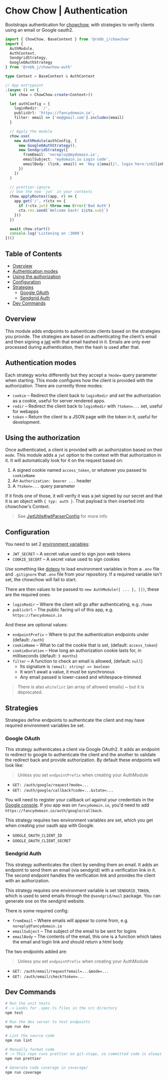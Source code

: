 # Chow Chow | Authentication

Bootstraps authentication for [chowchow](https://github.com/robb-j/chowchow), with strategies to verify clients using an email or Google oauth2.

```ts
import { ChowChow, BaseContext } from '@robb_j/chowchow'
import {
  AuthModule,
  AuthContext,
  SendgridStrategy,
  GoogleOAuthStrategy
} from '@robb_j/chowchow-auth'

type Context = BaseContext & AuthContext

// App entrypoint
;(async () => {
  let chow = ChowChow.create<Context>()

  let authConfig = {
    loginRedir: '/',
    publicUrl: 'https://fancydomain.io',
    filter: email => ['me@gmail.com'].includes(email)
  }

  // Apply the module
  chow.use(
    new AuthModule(authConfig, [
      new GoogleOAuthStrategy(),
      new SendgridStrategy({
        fromEmail: 'noreploy@mydomain.io',
        emailSubject: 'mydomain.io Login code',
        emailBody: (link, email) => `Hey ${email}!, login here:\n${link}`
      })
    ])
  )

  // prettier-ignore
  // Use the new `jwt` in your contexts
  chow.applyRoutes((app, r) => {
    app.get('/', r(ctx => {
      if (!ctx.jwt) throw new Error('Bad Auth')
      ctx.res.send(`Welcome back! ${ctx.sub}`)
    }))
  })

  await chow.start()
  console.log('Listening on :3000')
})()
```

## Table of Contents

- [Overview](#overview)
- [Authentication modes](#authentication-modes)
- [Using the authorization](#using-the-authorization)
- [Configuration](#configuration)
- [Strategies](#strategies)
  - [Google OAuth](#google-oauth)
  - [Sendgrid Auth](#sendgrid-auth)
- [Dev Commands](#dev-commands)

## Overview

This module adds endpoints to authenticate clients based on the strategies you provide.
The strategies are based on authenticating the client's email and then signing a
[jwt](https://jwt.io/) with that email hashed in it.
Emails are only ever processed during authentication, then the hash is used after that.

## Authentication modes

Each strategy works differently but they accept a `?mode=` query parameter when starting.
This mode configures how the client is provided with the authorization.
There are currently three modes:

- `cookie` – Redirect the client back to `loginRedir` and set the authorization as a cookie, useful for server rendered apps.
- `redir` – Redirect the client back to `loginRedir` with `?token=...` set, useful for webapps
- `token` – Return the client to a JSON page with the token in it, useful for development.

## Using the authorization

Once authenticated, a client is provided with an authorization based on their `mode`.
This module adds a `jwt` option to the context with that authorization in it.
It will automatically look for it on the request based on:

1. A signed cookie named `access_token`, or whatever you passed to `cookieName`
2. An `Authorization: bearer ...` header
3. A `?token=...` query parameter

If it finds one of those, it will verify it was a jwt signed by our secret
and that it is an object with `{ typ: auth }`.
That payload is then inserted into chowchow's Context.

> See [JwtUtils#jwtParserConfig](/src/JwtUtils.ts#L14) for more info

## Configuration

You need to set 2 [environment variables](https://nodejs.org/api/process.html#process_process_env):

- `JWT_SECRET` – A secret value used to sign json web tokens
- `COOKIE_SECERT` – A secret value used to sign cookies

Use something like [dotenv](https://npmjs.org/package/dotenv) to load environment variables in from a `.env` file
and `.gitignore` that `.env` file from your repository.
If a required variable isn't set, the chowchow will fail to start.

There are then values to be passed to `new AuthModule({ ... }, [])`,
these are the required ones:

- `loginRedir` – Where the client will go after authenticating, e.g. `/home`
- `publicUrl` – The public facing url of this app, e.g. `https://fancydomain.io`

And these are optional values:

- `endpointPrefix` – Where to put the authentication endpoints under (default: `/auth`)
- `cookieName` – What to call the cookie that is set, (default: `access_token`)
- `cookieDuration` – How long an authorization cookie lasts for, in milliseconds (default: `3 months`)
- `filter` – A function to check an email is allowed, (default: `null`)
  - Its signature is `(email: string) => boolean`
  - It won't await a value, it must be synchronous
  - Any email passed is lower-cased and whitespace-trimmed

> There is also `whitelist` (an array of allowed emails) ~ but it is deprecated.

## Strategies

Strategies define endpoints to authenticate the client and may have required environment variables be set.

### Google OAuth

This strategy authenticates a client via Google OAuth2.
It adds an endpoint to redirect to google to authenticate the client
and the another to validate the redirect back and provide authorization.
By default these endpoints will look like:

> Unless you set `endpointPrefix` when creating your AuthModule

- `GET: /auth/google/request?mode=...`
- `GET: /auth/google/callback?code=...&state=...`

You will need to register your callback url against your credentials in the
[Google console](https://console.developers.google.com/apis/credentials).
If you app was on `fancydomain.io`, you'd need to add `https://fancydomain.io/auth/google/callback`.

This strategy requires two environment variables are set,
which you get when creating your oauth app with Google.

- `GOOGLE_OAUTH_CLIENT_ID`
- `GOOGLE_OAUTH_CLIENT_SECRET`

### Sendgrid Auth

This strategy authenticates the client by sending them an email.
It adds an endpoint to send them an email (via sendgrid) with a verification link in it.
The second endpoint handles the verification link and provides the client with an authorization.

This strategy requires one environment variable is set `SENDGRID_TOKEN`, which is used to send emails through the `@sendgrid/mail` package. You can generate one on the sendgrid website.

There is some required config:

- `fromEmail` – Where emails will appear to come from, e.g. `noreply@fancydomain.io`
- `emailSubject` – The subject of the email to be sent for logins
- `emailBody` – The contents of the email, this one is a function which takes the email and login link and should return a html body

The two endpoints added are:

> Unless you set `endpointPrefix` when creating your AuthModule

- `GET: /auth/email/request?email=...&mode=...`
- `GET: /auth/email/check?token=...`

## Dev Commands

```bash
# Run the unit tests
# -> Looks for .spec.ts files in the src directory
npm test

# Run the dev server to test endpoints
npm run dev

# Lint the source code
npm run lint

# Manually format code
# -> This repo runs prettier on git-stage, so committed code is always formatted
npm run prettier

# Generate code coverage in coverage/
npm run coverage
```
